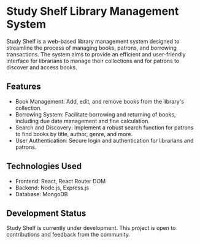 # Study Shelf Library Management System

Study Shelf is a web-based library management system designed to streamline the process of managing books, patrons, and borrowing transactions. The system aims to provide an efficient and user-friendly interface for librarians to manage their collections and for patrons to discover and access books.

## Features

- Book Management: Add, edit, and remove books from the library's collection.
- Borrowing System: Facilitate borrowing and returning of books, including due date management and fine calculation.
- Search and Discovery: Implement a robust search function for patrons to find books by title, author, genre, and more.
- User Authentication: Secure login and authentication for librarians and patrons.

## Technologies Used

- Frontend: React, React Router DOM
- Backend: Node.js, Express.js
- Database: MongoDB

## Development Status

Study Shelf is currently under development. This project is open to contributions and feedback from the community.
